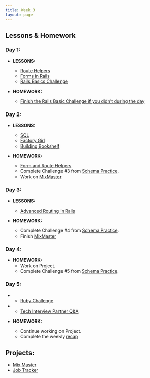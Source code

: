 ```yaml
---
title: Week 3
layout: page
---
```


## Lessons & Homework

### Day 1:

* **LESSONS:**
  - [Route Helpers](../lessons/route_helpers)
  - [Forms in Rails](../lessons/form_helpers_rails)
  - [Rails Basics Challenge](../lessons/models_databases_relationships_routes_controllers_oh_my)

* **HOMEWORK:**
  - [Finish the Rails Basic Challenge if you didn't during the day](../lessons/models_databases_relationships_routes_controllers_oh_my)

### Day 2:

* **LESSONS:**
  - [SQL](../lessons/sql)
  - [Factory Girl](../lessons/factory_girl)
  - [Building Bookshelf](../lessons/forms_primer)

* **HOMEWORK:**
  - [Form and Route Helpers](https://github.com/turingschool/challenges/blob/master/form_route_helpers_rails.markdown)
  - Complete Challenge #3 from [Schema Practice](https://gist.github.com/rwarbelow/80417edbcc42578cb56a).
  - Work on [MixMaster](../projects/mix_master/1_getting_started)

### Day 3:

* **LESSONS:**
  - [Advanced Routing in Rails](../lessons/advanced_routing_rails)

* **HOMEWORK:**
  - Complete Challenge #4 from [Schema Practice](https://gist.github.com/rwarbelow/80417edbcc42578cb56a).
  - Finish [MixMaster](../projects/mix_master/1_getting_started)

### Day 4:

* **HOMEWORK:**
  - Work on Project.
  - Complete Challenge #5 from [Schema Practice](https://gist.github.com/rwarbelow/80417edbcc42578cb56a).

### Day 5:

* - [Ruby Challenge](../lessons/violations)
* - [Tech Interview Partner Q&A](../lessons/mock_interview)

* **HOMEWORK:**
  - Continue working on Project.
  - Complete the weekly [recap](https://github.com/turingschool/checks-for-understanding/blob/master/module-2/backend/week_three.md)

## Projects:

* [Mix Master](../projects/mix_master/1_getting_started)
* [Job Tracker](https://github.com/turingschool/job-tracker)
